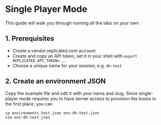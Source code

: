 Single Player Mode
======================


This guide will walk you through running all the labs on your own

## 1. Prerequisites

* Create a vendor.replicated.com account
* Create and copy an API token, set it in your shell with `export REPLICATED_API_TOKEN=...`
* Choose a unique name for your session, e.g. `dh-test`

## 2. Create an environment JSON

Copy the example file and edit it with your name and slug.
Since single-player mode requires you to have server access to provision the boxes in the first place,
you can

```
cp environments_test.json env-dh-test.json
vim env-dh-test.json
```
